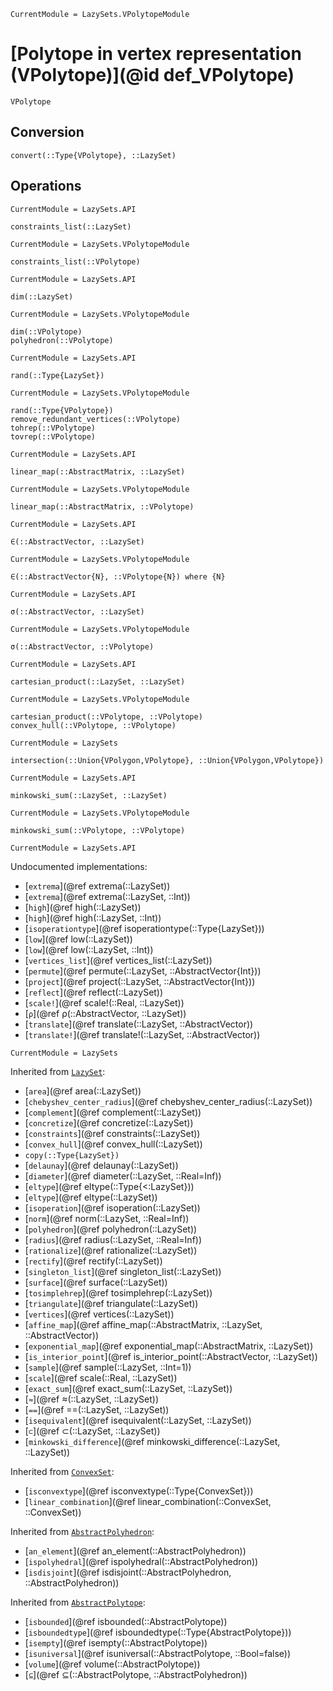 ```@meta
CurrentModule = LazySets.VPolytopeModule
```

# [Polytope in vertex representation (VPolytope)](@id def_VPolytope)

```@docs
VPolytope
```

## Conversion

```@docs
convert(::Type{VPolytope}, ::LazySet)
```

## Operations

```@meta
CurrentModule = LazySets.API
```
```@docs; canonical=false
constraints_list(::LazySet)
```
```@meta
CurrentModule = LazySets.VPolytopeModule
```
```@docs
constraints_list(::VPolytope)
```
```@meta
CurrentModule = LazySets.API
```
```@docs; canonical=false
dim(::LazySet)
```
```@meta
CurrentModule = LazySets.VPolytopeModule
```
```@docs
dim(::VPolytope)
polyhedron(::VPolytope)
```
```@meta
CurrentModule = LazySets.API
```
```@docs; canonical=false
rand(::Type{LazySet})
```
```@meta
CurrentModule = LazySets.VPolytopeModule
```
```@docs
rand(::Type{VPolytope})
remove_redundant_vertices(::VPolytope)
tohrep(::VPolytope)
tovrep(::VPolytope)
```
```@meta
CurrentModule = LazySets.API
```
```@docs; canonical=false
linear_map(::AbstractMatrix, ::LazySet)
```
```@meta
CurrentModule = LazySets.VPolytopeModule
```
```@docs
linear_map(::AbstractMatrix, ::VPolytope)
```
```@meta
CurrentModule = LazySets.API
```
```@docs; canonical=false
∈(::AbstractVector, ::LazySet)
```
```@meta
CurrentModule = LazySets.VPolytopeModule
```
```@docs
∈(::AbstractVector{N}, ::VPolytope{N}) where {N}
```
```@meta
CurrentModule = LazySets.API
```
```@docs; canonical=false
σ(::AbstractVector, ::LazySet)
```
```@meta
CurrentModule = LazySets.VPolytopeModule
```
```@docs
σ(::AbstractVector, ::VPolytope)
```
```@meta
CurrentModule = LazySets.API
```
```@docs; canonical=false
cartesian_product(::LazySet, ::LazySet)
```
```@meta
CurrentModule = LazySets.VPolytopeModule
```
```@docs
cartesian_product(::VPolytope, ::VPolytope)
convex_hull(::VPolytope, ::VPolytope)
```
```@meta
CurrentModule = LazySets
```
```@docs; canonical=false
intersection(::Union{VPolygon,VPolytope}, ::Union{VPolygon,VPolytope})
```
```@meta
CurrentModule = LazySets.API
```
```@docs; canonical=false
minkowski_sum(::LazySet, ::LazySet)
```
```@meta
CurrentModule = LazySets.VPolytopeModule
```
```@docs
minkowski_sum(::VPolytope, ::VPolytope)
```

```@meta
CurrentModule = LazySets.API
```

Undocumented implementations:
* [`extrema`](@ref extrema(::LazySet))
* [`extrema`](@ref extrema(::LazySet, ::Int))
* [`high`](@ref high(::LazySet))
* [`high`](@ref high(::LazySet, ::Int))
* [`isoperationtype`](@ref isoperationtype(::Type{LazySet}))
* [`low`](@ref low(::LazySet))
* [`low`](@ref low(::LazySet, ::Int))
* [`vertices_list`](@ref vertices_list(::LazySet))
* [`permute`](@ref permute(::LazySet, ::AbstractVector{Int}))
* [`project`](@ref project(::LazySet, ::AbstractVector{Int}))
* [`reflect`](@ref reflect(::LazySet))
* [`scale!`](@ref scale!(::Real, ::LazySet))
* [`ρ`](@ref ρ(::AbstractVector, ::LazySet))
* [`translate`](@ref translate(::LazySet, ::AbstractVector))
* [`translate!`](@ref translate!(::LazySet, ::AbstractVector))

```@meta
CurrentModule = LazySets
```

Inherited from [`LazySet`](@ref):
* [`area`](@ref area(::LazySet))
* [`chebyshev_center_radius`](@ref chebyshev_center_radius(::LazySet))
* [`complement`](@ref complement(::LazySet))
* [`concretize`](@ref concretize(::LazySet))
* [`constraints`](@ref constraints(::LazySet))
* [`convex_hull`](@ref convex_hull(::LazySet))
* `copy(::Type{LazySet})`
* [`delaunay`](@ref delaunay(::LazySet))
* [`diameter`](@ref diameter(::LazySet, ::Real=Inf))
* [`eltype`](@ref eltype(::Type{<:LazySet}))
* [`eltype`](@ref eltype(::LazySet))
* [`isoperation`](@ref isoperation(::LazySet))
* [`norm`](@ref norm(::LazySet, ::Real=Inf))
* [`polyhedron`](@ref polyhedron(::LazySet))
* [`radius`](@ref radius(::LazySet, ::Real=Inf))
* [`rationalize`](@ref rationalize(::LazySet))
* [`rectify`](@ref rectify(::LazySet))
* [`singleton_list`](@ref singleton_list(::LazySet))
* [`surface`](@ref surface(::LazySet))
* [`tosimplehrep`](@ref tosimplehrep(::LazySet))
* [`triangulate`](@ref triangulate(::LazySet))
* [`vertices`](@ref vertices(::LazySet))
* [`affine_map`](@ref affine_map(::AbstractMatrix, ::LazySet, ::AbstractVector))
* [`exponential_map`](@ref exponential_map(::AbstractMatrix, ::LazySet))
* [`is_interior_point`](@ref is_interior_point(::AbstractVector, ::LazySet))
* [`sample`](@ref sample(::LazySet, ::Int=1))
* [`scale`](@ref scale(::Real, ::LazySet))
* [`exact_sum`](@ref exact_sum(::LazySet, ::LazySet))
* [`≈`](@ref ≈(::LazySet, ::LazySet))
* [`==`](@ref ==(::LazySet, ::LazySet))
* [`isequivalent`](@ref isequivalent(::LazySet, ::LazySet))
* [`⊂`](@ref ⊂(::LazySet, ::LazySet))
* [`minkowski_difference`](@ref minkowski_difference(::LazySet, ::LazySet))

Inherited from [`ConvexSet`](@ref):
* [`isconvextype`](@ref isconvextype(::Type{ConvexSet}))
* [`linear_combination`](@ref linear_combination(::ConvexSet, ::ConvexSet))

Inherited from [`AbstractPolyhedron`](@ref):
* [`an_element`](@ref an_element(::AbstractPolyhedron))
* [`ispolyhedral`](@ref ispolyhedral(::AbstractPolyhedron))
* [`isdisjoint`](@ref isdisjoint(::AbstractPolyhedron, ::AbstractPolyhedron))

Inherited from [`AbstractPolytope`](@ref):
* [`isbounded`](@ref isbounded(::AbstractPolytope))
* [`isboundedtype`](@ref isboundedtype(::Type{AbstractPolytope}))
* [`isempty`](@ref isempty(::AbstractPolytope))
* [`isuniversal`](@ref isuniversal(::AbstractPolytope, ::Bool=false))
* [`volume`](@ref volume(::AbstractPolytope))
* [`⊆`](@ref ⊆(::AbstractPolytope, ::AbstractPolyhedron))
